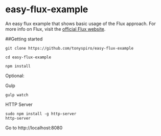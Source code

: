 # easy-flux-example
An easy flux example that shows basic usage of the Flux approach.  For more info on Flux, visit the [official Flux website](https://facebook.github.io/flux/).

##Getting started
```
git clone https://github.com/tonyspiro/easy-flux-example
```

```
cd easy-flux-example
```

```
npm install
```

Optional:

Gulp
```
gulp watch
```
HTTP Server
```
sudo npm install -g http-server
http-server
```

Go to http://localhost:8080
